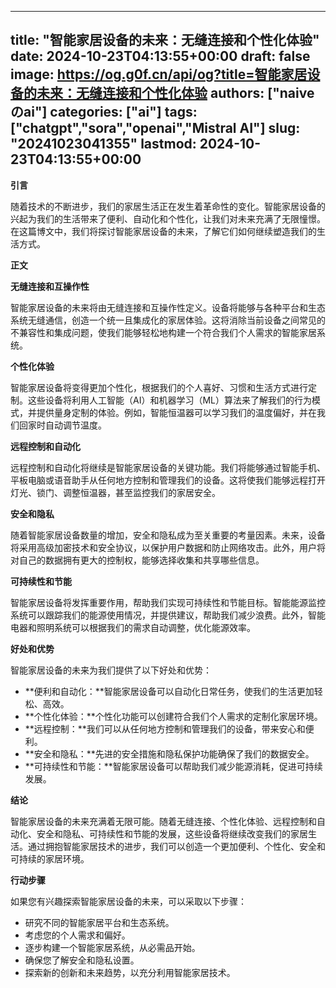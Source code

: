 
---
title: "智能家居设备的未来：无缝连接和个性化体验"
date: 2024-10-23T04:13:55+00:00
draft: false
image: https://og.g0f.cn/api/og?title=智能家居设备的未来：无缝连接和个性化体验
authors: ["naiveのai"]
categories: ["ai"]
tags: ["chatgpt","sora","openai","Mistral AI"]
slug: "20241023041355"
lastmod: 2024-10-23T04:13:55+00:00
---
**引言**

随着技术的不断进步，我们的家居生活正在发生着革命性的变化。智能家居设备的兴起为我们的生活带来了便利、自动化和个性化，让我们对未来充满了无限憧憬。在这篇博文中，我们将探讨智能家居设备的未来，了解它们如何继续塑造我们的生活方式。

**正文**

**无缝连接和互操作性**

智能家居设备的未来将由无缝连接和互操作性定义。设备将能够与各种平台和生态系统无缝通信，创造一个统一且集成化的家居体验。这将消除当前设备之间常见的不兼容性和集成问题，使我们能够轻松地构建一个符合我们个人需求的智能家居系统。

**个性化体验**

智能家居设备将变得更加个性化，根据我们的个人喜好、习惯和生活方式进行定制。这些设备将利用人工智能（AI）和机器学习（ML）算法来了解我们的行为模式，并提供量身定制的体验。例如，智能恒温器可以学习我们的温度偏好，并在我们回家时自动调节温度。

**远程控制和自动化**

远程控制和自动化将继续是智能家居设备的关键功能。我们将能够通过智能手机、平板电脑或语音助手从任何地方控制和管理我们的设备。这将使我们能够远程打开灯光、锁门、调整恒温器，甚至监控我们的家居安全。

**安全和隐私**

随着智能家居设备数量的增加，安全和隐私成为至关重要的考量因素。未来，设备将采用高级加密技术和安全协议，以保护用户数据和防止网络攻击。此外，用户将对自己的数据拥有更大的控制权，能够选择收集和共享哪些信息。

**可持续性和节能**

智能家居设备将发挥重要作用，帮助我们实现可持续性和节能目标。智能能源监控系统可以跟踪我们的能源使用情况，并提供建议，帮助我们减少浪费。此外，智能电器和照明系统可以根据我们的需求自动调整，优化能源效率。

**好处和优势**

智能家居设备的未来为我们提供了以下好处和优势：

- **便利和自动化：**智能家居设备可以自动化日常任务，使我们的生活更加轻松、高效。
- **个性化体验：**个性化功能可以创建符合我们个人需求的定制化家居环境。
- **远程控制：**我们可以从任何地方控制和管理我们的设备，带来安心和便利。
- **安全和隐私：**先进的安全措施和隐私保护功能确保了我们的数据安全。
- **可持续性和节能：**智能家居设备可以帮助我们减少能源消耗，促进可持续发展。

**结论**

智能家居设备的未来充满着无限可能。随着无缝连接、个性化体验、远程控制和自动化、安全和隐私、可持续性和节能的发展，这些设备将继续改变我们的家居生活。通过拥抱智能家居技术的进步，我们可以创造一个更加便利、个性化、安全和可持续的家居环境。

**行动步骤**

如果您有兴趣探索智能家居设备的未来，可以采取以下步骤：

- 研究不同的智能家居平台和生态系统。
- 考虑您的个人需求和偏好。
- 逐步构建一个智能家居系统，从必需品开始。
- 确保您了解安全和隐私设置。
- 探索新的创新和未来趋势，以充分利用智能家居技术。